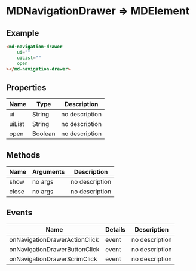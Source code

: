 # MDNavigationDrawer => MDElement

## Example
```html
<md-navigation-drawer
    ui=""
    uiList=""
    open
></md-navigation-drawer>
```

## Properties
Name | Type | Description
--- | --- | ---
ui | String | no description
uiList | String | no description
open | Boolean | no description

## Methods
Name | Arguments | Description
--- | --- | ---
show | no args | no description
close | no args | no description

## Events
Name | Details | Description
--- | --- | ---
onNavigationDrawerActionClick | event | no description
onNavigationDrawerButtonClick | event | no description
onNavigationDrawerScrimClick | event | no description


